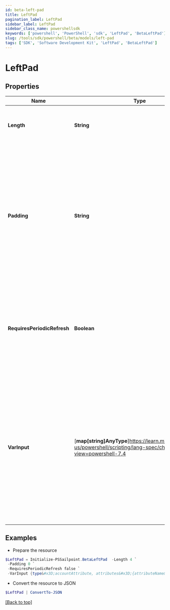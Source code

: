 ```yaml
---
id: beta-left-pad
title: LeftPad
pagination_label: LeftPad
sidebar_label: LeftPad
sidebar_class_name: powershellsdk
keywords: ['powershell', 'PowerShell', 'sdk', 'LeftPad', 'BetaLeftPad'] 
slug: /tools/sdk/powershell/beta/models/left-pad
tags: ['SDK', 'Software Development Kit', 'LeftPad', 'BetaLeftPad']
---
```



# LeftPad

## Properties

Name | Type | Description | Notes
------------ | ------------- | ------------- | -------------
**Length** | **String** | An integer value for the desired length of the final output string | [required]
**Padding** | **String** | A string value representing the character that the incoming data should be padded with to get to the desired length   If not provided, the transform will default to a single space ("" "") character for padding  | [optional] 
**RequiresPeriodicRefresh** | **Boolean** | A value that indicates whether the transform logic should be re-evaluated every evening as part of the identity refresh process | [optional] [default to $false]
**VarInput** | [**map[string]AnyType**]https://learn.microsoft.com/en-us/powershell/scripting/lang-spec/chapter-04?view=powershell-7.4 | This is an optional attribute that can explicitly define the input data which will be fed into the transform logic. If input is not provided, the transform will take its input from the source and attribute combination configured via the UI. | [optional] 

## Examples

- Prepare the resource
```powershell
$LeftPad = Initialize-PSSailpoint.BetaLeftPad  -Length 4 `
 -Padding 0 `
 -RequiresPeriodicRefresh false `
 -VarInput {type&#x3D;accountAttribute, attributes&#x3D;{attributeName&#x3D;first_name, sourceName&#x3D;Source}}
```

- Convert the resource to JSON
```powershell
$LeftPad | ConvertTo-JSON
```


[[Back to top]](#) 

